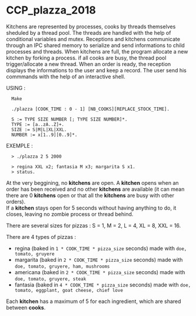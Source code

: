 # CCP_plazza_2018

Kitchens are represented by processes, cooks by threads themselves sheduled by a thread pool.
The threads are handled with the help of conditional variables and mutex.
Receptions and kitchens communicate through an IPC shared memory to serialize and send informations to child processes and threads. When kitchens are full, the program allocate a new kitchen by forking a process. if all cooks are busy, the thread pool trigger/allocate a new thread.
When an order is ready, the reception displays the informations to the user and keep a record.
The user send his commmands with the help of an interactive shell.

USING :

      Make
      
      ./plazza [COOK_TIME : 0 - 1] [NB_COOKS][REPLACE_STOCK_TIME].
      
      S := TYPE SIZE NUMBER [; TYPE SIZE NUMBER]*.
      TYPE := [a..zA..Z]+.      
      SIZE := S|M|L|XL|XXL.
      NUMBER := x[1..9][0..9]*.
   
EXEMPLE :
      
      > ./plazza 2 5 2000
      
      > regina XXL x2; fantasia M x3; margarita S x1.
      > status.
      
At the very beggining, no **kitchens** are open. A **kitchen** opens when an order has been received and no other **kitchens** are available (it can mean there are 0 **kitchens** open or that all the **kitchens** are busy with other orders).  
If a **kitchen** stays open for 5 seconds without having anything to do, it closes, leaving no zombie process or thread behind.

There are several sizes for pizzas : S = 1, M = 2, L = 4, XL = 8, XXL = 16.  

There are 4 types of pizzas :  
  - regina (baked in `1 * COOK_TIME * pizza_size` seconds) made with `doe, tomato, gruyere`
  - margarita (baked in `2 * COOK_TIME * pizza_size` seconds) made with `doe, tomato, gruyere, ham, mushrooms`
  - americana (baked in `2 * COOK_TIME * pizza_size` seconds) made with `doe, tomato, gruyere, steak`
  - fantasia (baked in `4 * COOK_TIME * pizza_size` seconds) made with `doe, tomato, eggplant, goat cheese, chief love`

Each **kitchen** has a maximum of 5 for each ingredient, which are shared between **cooks**.
